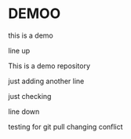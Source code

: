 # DEMOO
this is a demo

line up 

This is a demo repository

just adding another line

just checking

line down


testing for git pull
changing conflict
